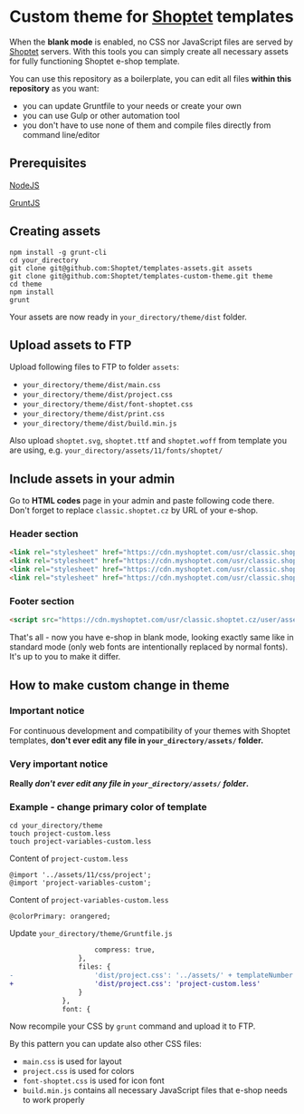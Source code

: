 # Custom theme for [Shoptet](https://www.shoptet.cz/) templates

When the **blank mode** is enabled, no CSS nor JavaScript files are served by [Shoptet](https://www.shoptet.cz/) servers.
With this tools you can simply create all necessary assets for fully functioning Shoptet e-shop template.

You can use this repository as a boilerplate, you can edit all files **within this repository** as you want:
* you can update Gruntfile to your needs or create your own
* you can use Gulp or other automation tool
* you don't have to use none of them and compile files directly from command line/editor 

## Prerequisites

[NodeJS](https://nodejs.org/)

[GruntJS](https://gruntjs.com/)

## Creating assets

```shell
npm install -g grunt-cli
cd your_directory
git clone git@github.com:Shoptet/templates-assets.git assets
git clone git@github.com:Shoptet/templates-custom-theme.git theme
cd theme
npm install
grunt
``` 

Your assets are now ready in `your_directory/theme/dist` folder.

## Upload assets to FTP

Upload following files to FTP to folder `assets`:

*  `your_directory/theme/dist/main.css`
*  `your_directory/theme/dist/project.css`
*  `your_directory/theme/dist/font-shoptet.css`
*  `your_directory/theme/dist/print.css`
*  `your_directory/theme/dist/build.min.js`

Also upload `shoptet.svg`, `shoptet.ttf` and `shoptet.woff` from template you are using,
e.g. `your_directory/assets/11/fonts/shoptet/`

## Include assets in your admin

Go to **HTML codes** page in your admin and paste following code there.
Don't forget to replace `classic.shoptet.cz` by URL of your e-shop.

### Header section
```html
<link rel="stylesheet" href="https://cdn.myshoptet.com/usr/classic.shoptet.cz/user/assets/main.css">
<link rel="stylesheet" href="https://cdn.myshoptet.com/usr/classic.shoptet.cz/user/assets/project.css">
<link rel="stylesheet" href="https://cdn.myshoptet.com/usr/classic.shoptet.cz/user/assets/font-shoptet.css">
<link rel="stylesheet" href="https://cdn.myshoptet.com/usr/classic.shoptet.cz/user/assets/print.css">
```
### Footer section
```html
<script src="https://cdn.myshoptet.com/usr/classic.shoptet.cz/user/assets/build.min.js">
```

That's all - now you have e-shop in blank mode, looking exactly same like in standard mode
(only web fonts are intentionally replaced by normal fonts).
It's up to you to make it differ.

## How to make custom change in theme

### Important notice

For continuous development and compatibility of your themes with Shoptet templates,
**don't ever edit any file in `your_directory/assets/` folder.**

### Very important notice
**Really _don't ever edit any file in `your_directory/assets/` folder_.**

### Example - change primary color of template

```shell
cd your_directory/theme
touch project-custom.less
touch project-variables-custom.less
```

Content of `project-custom.less`
```less
@import '../assets/11/css/project';
@import 'project-variables-custom';
```


Content of `project-variables-custom.less`
```less
@colorPrimary: orangered;
```

Update `your_directory/theme/Gruntfile.js`
```diff
                     compress: true,
                 },
                 files: {
-                    'dist/project.css': '../assets/' + templateNumber + '/css/project.less'
+                    'dist/project.css': 'project-custom.less'
                 }
             },
             font: {

```

Now recompile your CSS by `grunt` command and upload it to FTP.

By this pattern you can update also other CSS files:

* `main.css` is used for layout
* `project.css` is used for colors
* `font-shoptet.css` is used for icon font
* `build.min.js` contains all necessary JavaScript files that e-shop needs to work properly 
